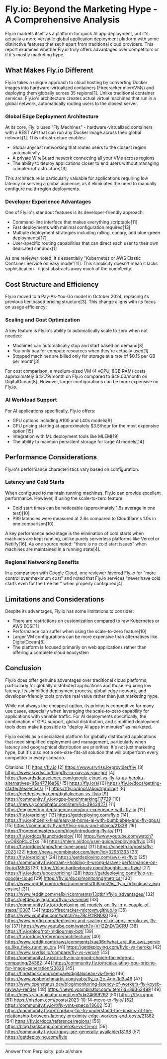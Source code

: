 # Fly.io: Beyond the Marketing Hype - A Comprehensive Analysis

Fly.io markets itself as a platform for quick AI app deployment, but it's actually a more versatile global application deployment platform with some distinctive features that set it apart from traditional cloud providers. This report examines whether Fly.io truly offers advantages over competitors or if it's mostly marketing hype.

## What Makes Fly.io Different

Fly.io takes a unique approach to cloud hosting by converting Docker images into hardware-virtualized containers (Firecracker microVMs) and deploying them globally across 35 regions[1]. Unlike traditional container services, Fly.io's architecture creates actual virtual machines that run in a global network, automatically routing users to the closest server.

### Global Edge Deployment Architecture

At its core, Fly.io uses "Fly Machines" - hardware-virtualized containers with a REST API that can run any Docker image across their global network[1]. This infrastructure enables:

- Global anycast networking that routes users to the closest region automatically
- A private WireGuard network connecting all your VMs across regions
- The ability to deploy applications closer to end users without managing complex infrastructure[13]

This architecture is particularly valuable for applications requiring low latency or serving a global audience, as it eliminates the need to manually configure multi-region deployments.

### Developer Experience Advantages

One of Fly.io's standout features is its developer-friendly approach:

- Command-line interface that makes everything scriptable[11]
- Fast deployments with minimal configuration required[13]
- Multiple deployment strategies including rolling, canary, and blue-green deployments[17]
- User-specific routing capabilities that can direct each user to their own dedicated sandbox[1]

As one reviewer noted, it's essentially "Kubernetes or AWS Elastic Container Service on easy mode"[11]. This simplicity doesn't mean it lacks sophistication - it just abstracts away much of the complexity.

## Cost Structure and Efficiency

Fly.io moved to a Pay-As-You-Go model in October 2024, replacing its previous tier-based pricing structure[3]. This change aligns with its focus on usage efficiency:

### Scaling and Cost Optimization

A key feature is Fly.io's ability to automatically scale to zero when not needed:

- Machines can automatically stop and start based on demand[3]
- You only pay for compute resources when they're actually used[1]
- Stopped machines are billed only for storage at a rate of $0.15 per GB per month[3]

For cost comparison, a medium-sized VM (4 vCPU, 8GB RAM) costs approximately $42.79/month on Fly.io compared to $48.00/month on DigitalOcean[8]. However, larger configurations can be more expensive on Fly.io.

### AI Workload Support

For AI applications specifically, Fly.io offers:

- GPU options including A100 and L40s models[9]
- GPU pricing starting at approximately $3.5/hour for the most expensive option[15]
- Integration with ML deployment tools like MLEM[19]
- The ability to maintain persistent storage for large AI models[14]

## Performance Considerations

Fly.io's performance characteristics vary based on configuration:

### Latency and Cold Starts

When configured to maintain running machines, Fly.io can provide excellent performance. However, if using the scale-to-zero feature:

- Cold start times can be noticeable (approximately 1.5s average in one test)[10]
- P99 latencies were measured at 2.6s compared to Cloudflare's 1.0s in one comparison[10]

A key performance advantage is the elimination of cold starts when machines are kept running, unlike purely serverless platforms like Vercel or Netlify[16]. As one source noted: "there is no cold start issues" when machines are maintained in a running state[4].

### Regional Networking Benefits

In a comparison with Google Cloud, one reviewer favored Fly.io for "more control over maximum cost" and noted that Fly.io services "never have cold starts even for the free tier" when properly configured[4].

## Limitations and Considerations

Despite its advantages, Fly.io has some limitations to consider:

- There are restrictions on customization compared to raw Kubernetes or AWS ECS[11]
- Performance can suffer when using the scale-to-zero feature[10]
- Larger VM configurations can be more expensive than alternatives like DigitalOcean[8]
- The platform is focused primarily on web applications rather than offering a complete cloud ecosystem

## Conclusion

Fly.io does offer genuine advantages over traditional cloud platforms, particularly for globally distributed applications and those requiring low latency. Its simplified deployment process, global edge network, and developer-friendly tools provide real value rather than just marketing hype.

While not always the cheapest option, its pricing is competitive for many use cases, especially when leveraging the scale-to-zero capability for applications with variable traffic. For AI deployments specifically, the combination of GPU support, global distribution, and simplified deployment tools does make it possible to "deploy AI apps in minutes" as marketed.

Fly.io excels as a specialized platform for globally distributed applications that need simplified deployment and management, particularly when latency and geographical distribution are priorities. It's not just marketing hype, but it's also not a one-size-fits-all solution that will outperform every competitor in every scenario.

Citations:
[1] https://fly.io
[2] https://www.srvrlss.io/provider/fly/
[3] https://www.srvrlss.io/blog/fly-io-pay-as-you-go/
[4] https://towardsdatascience.com/google-cloud-vs-fly-io-as-heroku-alternatives-1f5a47716a58/
[5] https://fly.io/ai
[6] https://fly.io/docs/getting-started/essentials/
[7] https://fly.io/docs/about/pricing/
[8] https://getdeploying.com/digitalocean-vs-flyio
[9] https://community.fly.io/t/gpu-benchmarking/17729
[10] https://news.ycombinator.com/item?id=39434271
[11] https://engineering.deptagency.com/our-experience-with-fly-io
[12] https://fly.io/pricing/
[13] https://getdeploying.com/flyio
[14] https://fly.io/phoenix-files/easy-at-home-ai-with-bumblebee-and-fly-gpus/
[15] https://community.fly.io/t/flyio-gpus-and-ollama/21338
[16] https://frontendmasters.com/blog/introducing-fly-io/
[17] https://fly.io/docs/launch/deploy/
[18] https://www.youtube.com/watch?v=O6KpRcJzTxs
[19] https://mlem.ai/doc/user-guide/deploying/flyio
[20] https://fly.io/docs/apps/fine-tune-apps/
[21] https://vineeth.io/posts/fly-2023
[22] https://news.ycombinator.com/item?id=32951363
[23] https://fly.io/pricing/
[24] https://getdeploying.com/aws-vs-flyio
[25] https://community.fly.io/t/am-i-holding-it-wrong-laravel-performance-on-fly-io/18503
[26] https://blog.hartleybrody.com/thoughts-on-flyio/
[27] https://fly.io/docs/about/pricing/
[28] https://getdeploying.com/flyio-vs-google-cloud
[29] https://fly.io/docs/monitoring/metrics/
[30] https://www.reddit.com/r/elixir/comments/1h8ajm2/is_flyio_ridiculously_expensive/
[31] https://www.reddit.com/r/elixir/comments/13qtkr1/flyio_advantages/
[32] https://getdeploying.com/flyio-vs-vercel
[33] https://community.fly.io/t/deploying-ml-models-on-fly-in-a-couple-of-steps/10387
[34] https://firecracker-microvm.github.io
[35] https://www.youtube.com/watch?v=7BcFtzRN0k0
[36] https://www.profiq.com/deploying-and-scaling-elixir-apps-heroku-vs-fly-io/
[37] https://www.youtube.com/watch?v=VH2ZnDVQCRU
[38] https://fly.io/blog/not-midjourney-bot/
[39] https://fly.io/docs/reference/architecture/
[40] https://www.reddit.com/r/aws/comments/xua36q/what_are_the_aws_services_like_flyio_running_on/
[41] https://getdeploying.com/flyio-vs-heroku
[42] https://www.srvrlss.io/compare/fly-vs-vercel/
[43] https://community.fly.io/t/is-fly-io-a-good-choice-for-edge-ai-computing/24362
[44] https://community.fly.io/t/calculating-gpu-pricing-for-image-generation/23629
[45] https://findstack.com/compare/digitalocean-vs-fly-io
[46] https://www.vpsbenchmarks.com/yabs/fly_io-2c-4gb-1d3a49
[47] https://www.openstatus.dev/blog/monitoring-latency-cf-workers-fly-koyeb-raylway-render
[48] https://news.ycombinator.com/item?id=39363499
[49] https://news.ycombinator.com/item?id=24699292
[50] https://fly.io/gpu
[51] https://nisdom.com/posts/2023-10-14-move-to-flyio/
[52] https://community.fly.io/t/fly-vms-specs/12602
[53] https://community.fly.io/t/looking-for-to-understand-the-basics-of-the-relationship-between-latency-proximity-edge-workers-and-costs/21382
[54] https://fly.io/docs/reference/regions/
[55] https://blog.back4app.com/heroku-vs-fly-io/
[56] https://community.fly.io/t/gpus-are-generally-available/18198
[57] https://getdeploying.com/flyio

---
Answer from Perplexity: pplx.ai/share